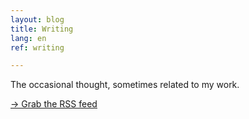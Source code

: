 ```yaml
---
layout: blog
title: Writing
lang: en
ref: writing

---
```

The occasional thought, sometimes related to my work.

[→ Grab the RSS feed](/feed.xml)
